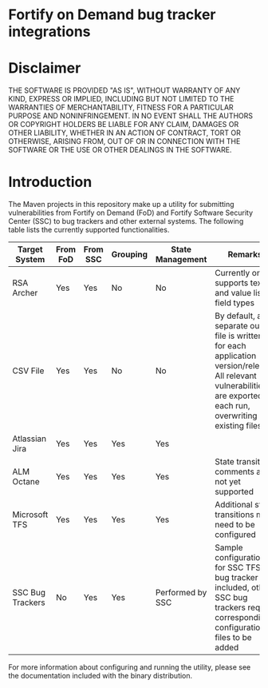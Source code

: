 # Fortify on Demand bug tracker integrations

Disclaimer
====
THE SOFTWARE IS PROVIDED "AS IS", WITHOUT WARRANTY OF ANY 
KIND, EXPRESS OR IMPLIED, INCLUDING BUT NOT LIMITED TO THE 
WARRANTIES OF MERCHANTABILITY, FITNESS FOR A PARTICULAR 
PURPOSE AND NONINFRINGEMENT. IN NO EVENT SHALL THE 
AUTHORS OR COPYRIGHT HOLDERS BE LIABLE FOR ANY CLAIM, 
DAMAGES OR OTHER LIABILITY, WHETHER IN AN ACTION OF 
CONTRACT, TORT OR OTHERWISE, ARISING FROM, OUT OF OR IN 
CONNECTION WITH THE SOFTWARE OR THE USE OR OTHER 
DEALINGS IN THE SOFTWARE.

Introduction
====
The Maven projects in this repository make up a utility for submitting vulnerabilities from Fortify on Demand (FoD) 
and Fortify Software Security Center (SSC) to bug trackers and other external systems. The following table
lists the currently supported functionalities.

| Target System | From FoD | From SSC | Grouping | State Management | Remarks |
| ------------- | -------- | -------- |--------- | ---------------- | ------- |
| RSA Archer    | Yes      | Yes      | No       | No               | Currently only supports text and value list field types |
| CSV File      | Yes      | Yes      | No       | No               | By default, a separate output file is written for each application version/release. All relevant vulnerabilities are exported on each run, overwriting any existing files |
| Atlassian Jira | Yes     | Yes      | Yes      | Yes              | |
| ALM Octane     | Yes     | Yes      | Yes      | Yes              | State transition comments are not yet supported |
| Microsoft TFS  | Yes     | Yes      | Yes      | Yes              | Additional state transitions may need to be configured |
| SSC Bug Trackers | No    | Yes      | Yes      | Performed by SSC | Sample configuration for SSC TFS bug tracker included, other SSC bug trackers require corresponding configuration files to be added |

For more information about configuring and running the utility, please see the documentation included with the binary distribution.
